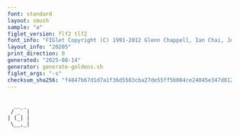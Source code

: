 ```yaml
---
font: standard
layout: smush
sample: "a"
figlet_version: flf2 tlf2
font_info: "FIGlet Copyright (C) 1991-2012 Glenn Chappell, Ian Chai, John Cowan,"
layout_info: "20205"
print_direction: 0
generated: "2025-08-14"
generator: generate-goldens.sh
figlet_args: "-s"
checksum_sha256: "f4847b67d1d7a1f36d5583cba27de55ff5b084ce24045e347d8129beefe8995e"
---
```


```text
       
  __ _ 
 / _` |
| (_| |
 \__,_|
       
```
